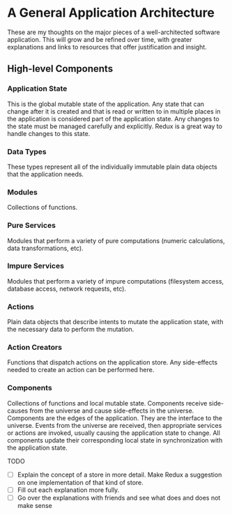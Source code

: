 # A General Application Architecture

These are my thoughts on the major pieces of a well-architected software application. This will grow and be refined over time, with greater explanations and links to resources that offer justification and insight.

## High-level Components

### Application State

This is the global mutable state of the application. Any state that can change after it is created and that is read or written to in multiple places in the application is considered part of the application state. Any changes to the state must be managed carefully and explicitly. Redux is a great way to handle changes to this state.

### Data Types

These types represent all of the individually immutable plain data objects that the application needs.

### Modules

Collections of functions.

### Pure Services

Modules that perform a variety of pure computations (numeric calculations, data transformations, etc).

### Impure Services

Modules that perform a variety of impure computations (filesystem access, database access, network requests, etc).

### Actions

Plain data objects that describe intents to mutate the application state, with the necessary data to perform the mutation.

### Action Creators

Functions that dispatch actions on the application store. Any side-effects needed to create an action can be performed here.

### Components

Collections of functions and local mutable state. Components receive side-causes from the universe and cause side-effects in the universe. Components are the edges of the application. They are the interface to the universe. Events from the universe are received, then appropriate services or actions are invoked, usually causing the application state to change. All components update their corresponding local state in synchronization with the application state.

TODO
- [ ] Explain the concept of a store in more detail. Make Redux a suggestion on one implementation of that kind of store.
- [ ] Fill out each explanation more fully.
- [ ] Go over the explanations with friends and see what does and does not make sense
